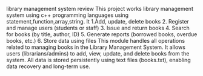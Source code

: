 library management system review 
This project works library management system using c++ programming languages using statement,function,array,string.
It 1.Add, update, delete books
2. Register and manage users (students or staff)
3. Issue and return books
4. Search for books (by title, author, ID)
5. Generate reports (borrowed books, overdue books, etc.)
6. Store data using files
This module handles all operations related to managing books in the Library Management System. It allows users (librarians/admins) to add, view, update, and delete books from the system. All data is stored persistently using text files (books.txt), enabling data recovery and long-term use.
